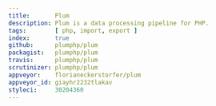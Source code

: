 ```yaml
---
title:       Plum
description: Plum is a data processing pipeline for PHP.
tags:        [ php, import, export ]
index:       true
github:      plumphp/plum
packagist:   plumphp/plum
travis:      plumphp/plum
scrutinizer: plumphp/plum
appveyor:    florianeckerstorfer/plum
appveyor_id: giayhr2232tlakav
styleci:     30204360
---
```

